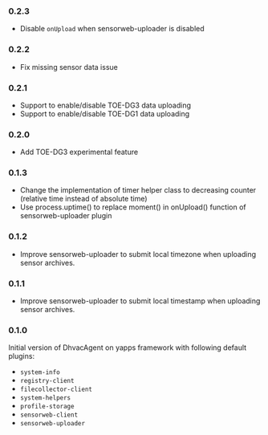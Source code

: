 ### 0.2.3

- Disable `onUpload` when sensorweb-uploader is disabled

### 0.2.2

- Fix missing sensor data issue

### 0.2.1

- Support to enable/disable TOE-DG3 data uploading
- Support to enable/disable TOE-DG1 data uploading

### 0.2.0

- Add TOE-DG3 experimental feature

### 0.1.3

- Change the implementation of timer helper class to decreasing counter (relative time instead of absolute time)
- Use process.uptime() to replace moment() in onUpload() function of sensorweb-uploader plugin

### 0.1.2

- Improve sensorweb-uploader to submit local timezone when uploading sensor archives.

### 0.1.1

- Improve sensorweb-uploader to submit local timestamp when uploading sensor archives.

### 0.1.0

Initial version of DhvacAgent on yapps framework with following default plugins:

- `system-info`
- `registry-client`
- `filecollector-client`
- `system-helpers`
- `profile-storage`
- `sensorweb-client`
- `sensorweb-uploader`
